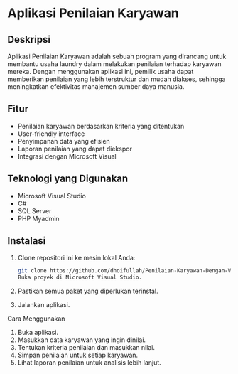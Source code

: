 # Aplikasi Penilaian Karyawan

## Deskripsi
Aplikasi Penilaian Karyawan adalah sebuah program yang dirancang untuk membantu usaha laundry dalam melakukan penilaian terhadap karyawan mereka. Dengan menggunakan aplikasi ini, pemilik usaha dapat memberikan penilaian yang lebih terstruktur dan mudah diakses, sehingga meningkatkan efektivitas manajemen sumber daya manusia.

## Fitur
- Penilaian karyawan berdasarkan kriteria yang ditentukan
- User-friendly interface
- Penyimpanan data yang efisien
- Laporan penilaian yang dapat diekspor
- Integrasi dengan Microsoft Visual

## Teknologi yang Digunakan
- Microsoft Visual Studio
- C#
- SQL Server
- PHP Myadmin

## Instalasi
1. Clone repositori ini ke mesin lokal Anda:
   ```bash
   git clone https://github.com/dhoifullah/Penilaian-Karyawan-Dengan-Visual-Basic.git
   Buka proyek di Microsoft Visual Studio.

2. Pastikan semua paket yang diperlukan terinstal.

3. Jalankan aplikasi.

Cara Menggunakan
1. Buka aplikasi.
2. Masukkan data karyawan yang ingin dinilai.
3. Tentukan kriteria penilaian dan masukkan nilai.
4. Simpan penilaian untuk setiap karyawan.
5. Lihat laporan penilaian untuk analisis lebih lanjut.

